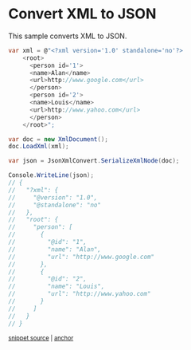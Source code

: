 # Convert XML to JSON

This sample converts XML to JSON.

<!-- snippet: ConvertXmlToJson -->
<a id='snippet-convertxmltojson'></a>
```cs
var xml = @"<?xml version='1.0' standalone='no'?>
    <root>
      <person id='1'>
      <name>Alan</name>
      <url>http://www.google.com</url>
      </person>
      <person id='2'>
      <name>Louis</name>
      <url>http://www.yahoo.com</url>
      </person>
    </root>";

var doc = new XmlDocument();
doc.LoadXml(xml);

var json = JsonXmlConvert.SerializeXmlNode(doc);

Console.WriteLine(json);
// {
//   "?xml": {
//     "@version": "1.0",
//     "@standalone": "no"
//   },
//   "root": {
//     "person": [
//       {
//         "@id": "1",
//         "name": "Alan",
//         "url": "http://www.google.com"
//       },
//       {
//         "@id": "2",
//         "name": "Louis",
//         "url": "http://www.yahoo.com"
//       }
//     ]
//   }
// }
```
<sup><a href='/src/Tests/Documentation/Samples/Xml/ConvertXmlToJson.cs#L33-L72' title='Snippet source file'>snippet source</a> | <a href='#snippet-convertxmltojson' title='Start of snippet'>anchor</a></sup>
<!-- endSnippet -->

